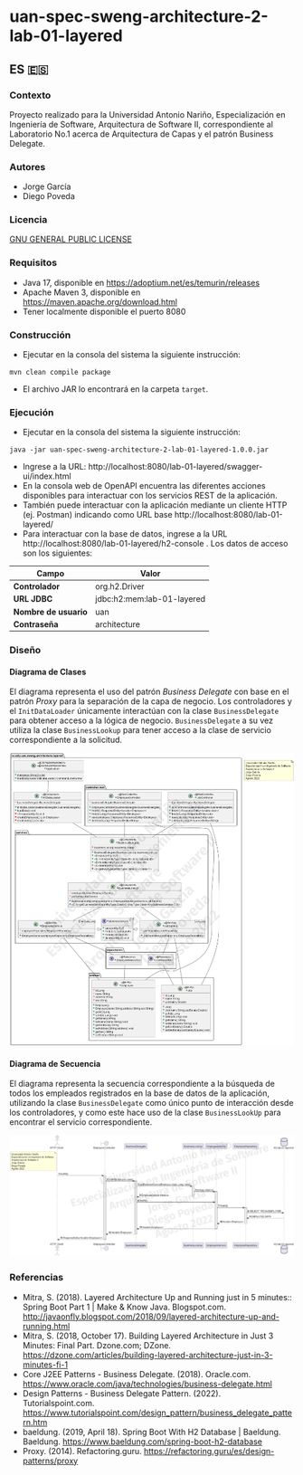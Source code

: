 # uan-spec-sweng-architecture-2-lab-01-layered

## ES 🇪🇸

### Contexto

Proyecto realizado para la Universidad Antonio Nariño, Especialización en Ingeniería de Software, Arquitectura de
Software II, correspondiente al Laboratorio No.1 acerca de Arquitectura de Capas y el patrón Business Delegate.

### Autores

* Jorge García
* Diego Poveda

### Licencia

[GNU GENERAL PUBLIC LICENSE](LICENSE.md)

### Requisitos

* Java 17, disponible en https://adoptium.net/es/temurin/releases 
* Apache Maven 3, disponible en https://maven.apache.org/download.html 
* Tener localmente disponible el puerto 8080

### Construcción

* Ejecutar en la consola del sistema la siguiente instrucción:

```shell
mvn clean compile package 
```

* El archivo JAR lo encontrará en la carpeta `target`.

### Ejecución

* Ejecutar en la consola del sistema la siguiente instrucción:

```shell
java -jar uan-spec-sweng-architecture-2-lab-01-layered-1.0.0.jar 
```

* Ingrese a la URL: http://localhost:8080/lab-01-layered/swagger-ui/index.html
* En la consola web de OpenAPI encuentra las diferentes acciones disponibles para interactuar con los servicios REST de
  la aplicación.
* También puede interactuar con la aplicación mediante un cliente HTTP (ej. Postman) indicando como URL
  base http://localhost:8080/lab-01-layered/
* Para interactuar con la base de datos, ingrese a la URL http://localhost:8080/lab-01-layered/h2-console . Los datos de
  acceso son los siguientes:

| Campo    | Valor |
|----------|-------|
| **Controlador**  | org.h2.Driver |
| **URL JDBC** | jdbc:h2:mem:lab-01-layered  |
| **Nombre de usuario** | uan  |
| **Contraseña** | architecture  |

### Diseño

#### Diagrama de Clases

El diagrama representa el uso del patrón *Business Delegate* con base en el patrón *Proxy* para la separación de la capa
de negocio. Los controladores y el `InitDataLoader` únicamente interactúan con la clase `BusinessDelegate` para obtener
acceso a la lógica de negocio. `BusinessDelegate` a su vez utiliza la clase `BusinessLookup` para tener acceso a la clase
de servicio correspondiente a la solicitud.

![Diagrama de Clases](uml/classes/classes.png)

#### Diagrama de Secuencia

El diagrama representa la secuencia correspondiente a la búsqueda de todos los empleados registrados en la base de datos
de la aplicación, utilizando la clase `BusinessDelegate` como único punto de interacción desde los controladores, y como
este hace uso de la clase `BusinessLookUp` para encontrar el servicio correspondiente.

![Diagrama de Secuencia](uml/sequence/sequence.png)

### Referencias

* Mitra, S. (2018). Layered Architecture Up and Running just in 5 minutes:: Spring Boot Part 1 | Make & Know Java.
  Blogspot.com. http://javaonfly.blogspot.com/2018/09/layered-architecture-up-and-running.html
* Mitra, S. (2018, October 17). Building Layered Architecture in Just 3 Minutes: Final Part. Dzone.com;
  DZone. https://dzone.com/articles/building-layered-architecture-just-in-3-minutes-fi-1
* Core J2EE Patterns - Business Delegate. (2018).
  Oracle.com. https://www.oracle.com/java/technologies/business-delegate.html
* Design Patterns - Business Delegate Pattern. (2022).
  Tutorialspoint.com. https://www.tutorialspoint.com/design_pattern/business_delegate_pattern.htm
* baeldung. (2019, April 18). Spring Boot With H2 Database | Baeldung.
  Baeldung. https://www.baeldung.com/spring-boot-h2-database
* Proxy. (2014). Refactoring.guru. https://refactoring.guru/es/design-patterns/proxy

